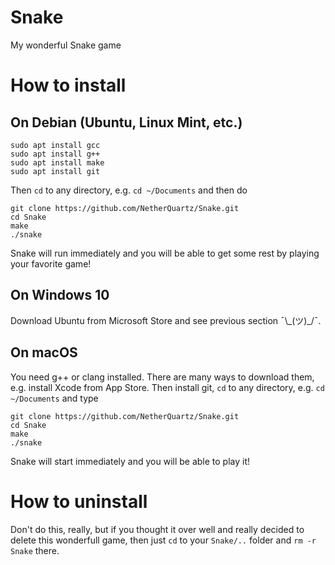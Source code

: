 # Snake
My wonderful Snake game

# How to install
## On Debian (Ubuntu, Linux Mint, etc.)
```
sudo apt install gcc
sudo apt install g++
sudo apt install make
sudo apt install git
```
Then `cd` to any directory, e.g. `cd ~/Documents` and then do
```
git clone https://github.com/NetherQuartz/Snake.git
cd Snake
make
./snake
```
Snake will run immediately and you will be able to get some rest by playing your favorite game!

## On Windows 10
Download Ubuntu from Microsoft Store and see previous section ¯\\\_(ツ)\_/¯.

## On macOS
You need g++ or clang installed. There are many ways to download them, e.g. install Xcode from App Store. Then install git, `cd` to any directory, e.g. `cd ~/Documents` and type
```
git clone https://github.com/NetherQuartz/Snake.git
cd Snake
make
./snake
```
Snake will start immediately and you will be able to play it!

# How to uninstall
Don't do this, really, but if you thought it over well and really decided to delete this wonderfull game, then just ```cd``` to your `Snake/..` folder and `rm -r Snake` there.
